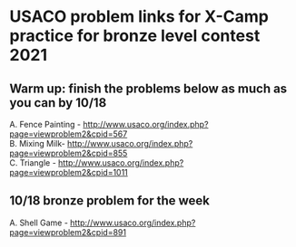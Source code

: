 # USACO problem links for X-Camp practice for bronze level contest 2021

## Warm up: finish the problems below as much as you can by 10/18

A. Fence Painting -  <http://www.usaco.org/index.php?page=viewproblem2&cpid=567></br>
B. Mixing Milk- <http://www.usaco.org/index.php?page=viewproblem2&cpid=855></br>
C. Triangle - <http://www.usaco.org/index.php?page=viewproblem2&cpid=1011></br>

## 10/18 bronze problem for the week

A. Shell Game - <http://www.usaco.org/index.php?page=viewproblem2&cpid=891></br>
